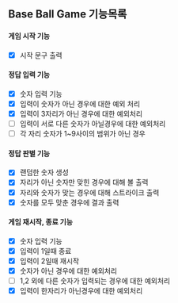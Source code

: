 ## Base Ball Game 기능목록

#### 게임 시작 기능

- [x] 시작 문구 출력

#### 정답 입력 기능

- [x] 숫자 입력 기능
- [x] 입력이 숫자가 아닌 경우에 대한 예외 처리
- [x] 입력이 3자리가 아닌 경우에 대한 예외처리
- [ ] 입력이 서로 다른 숫자가 아닐경우에 대한 예외처리
- [ ] 각 자리 숫자가 1~9사이의 범위가 아닌 경우

#### 정답 판별 기능

- [x] 랜덤한 숫자 생성
- [x] 자리가 아닌 숫자만 맞힌 경우에 대해 볼 출력
- [x] 자리와 숫자가 맞는 경우에 대해 스트라이크 출력
- [x] 숫자를 모두 맞춘 경우에 결과 출력

#### 게임 재시작, 종료 기능

- [x] 숫자 입력 기능
- [x] 입력이 1일때 종료
- [x] 입력이 2일때 재시작
- [x] 숫자가 아닌 경우에 대한 예외처리
- [ ] 1,2 외에 다른 숫자가 입력되는 경우에 대한 예외처리
- [x] 입력이 한자리가 아닌경우에 대한 예외처리
